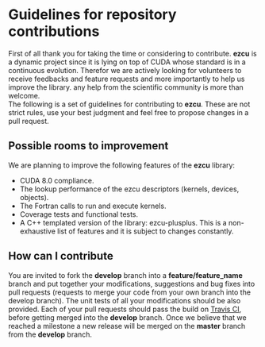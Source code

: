 # Guidelines for repository contributions
First of all thank you for taking the time or considering to contribute.
**ezcu** is a dynamic project since it is lying on top of CUDA
whose standard is in a continuous evolution. Therefor 
we are actively looking for volunteers to receive feedbacks and feature 
requests and more importantly to help us improve the library.
any help from the  scientific community is more than welcome.</br>
The following is a set of guidelines for contributing to **ezcu**. These
are not strict rules, use your best judgment and feel free to propose changes
in a pull request.

## Possible rooms to improvement
We are planning to improve the following features of the **ezcu** library:
* CUDA 8.0 compliance.
* The lookup performance of the ezcu descriptors (kernels, devices, 
  objects).
* The Fortran calls to run and execute kernels.
* Coverage tests and functional tests.
* A C++ templated version of the library: ezcu-plusplus.
This is a non-exhaustive list of features and it is subject to changes constantly.

## How can I contribute
You are invited to fork the **develop**  branch into a **feature/feature_name** 
branch and put together your
modifications, suggestions and bug fixes into pull requests (requests to merge
your code from your own branch into the develop branch).
The unit tests of all your modifications should be also 
provided. Each of your pull requests should pass the build 
on [Travis CI](https://travis-ci.org/issamsaid/ezcu), before getting merged
into the **develop** branch. Once we believe that we reached a milestone a new
release will be merged on the **master** branch from the **develop** branch.
